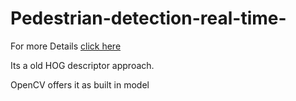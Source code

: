 # Pedestrian-detection-real-time-

For more Details [click here](https://www.pyimagesearch.com/2015/11/09/pedestrian-detection-opencv/)

Its a old HOG descriptor approach.

OpenCV offers it as built in model
